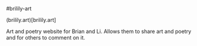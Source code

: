 #brilily-art

(brilily.art)[brilily.art]

Art and poetry website for Brian and Li.  Allows them to share art and poetry and for others to comment on it. 
